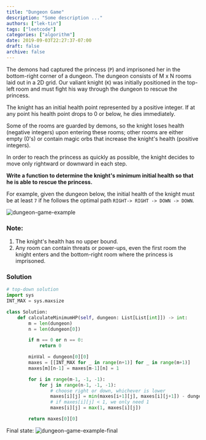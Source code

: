 ```yaml
---
title: "Dungeon Game"
description: "Some description ..."
authors: ["lek-tin"]
tags: ["leetcode"]
categories: ["algorithm"]
date: 2019-09-03T22:27:37-07:00
draft: false
archive: false
---
```

The demons had captured the princess (`P`) and imprisoned her in the bottom-right corner of a dungeon. The dungeon consists of M x N rooms laid out in a 2D grid. Our valiant knight (`K`) was initially positioned in the top-left room and must fight his way through the dungeon to rescue the princess.   

The knight has an initial health point represented by a positive integer. If at any point his health point drops to 0 or below, he dies immediately.   

Some of the rooms are guarded by demons, so the knight loses health (negative integers) upon entering these rooms; other rooms are either empty (0's) or contain magic orbs that increase the knight's health (positive integers).   

In order to reach the princess as quickly as possible, the knight decides to move only rightward or downward in each step.   

**Write a function to determine the knight's minimum initial health so that he is able to rescue the princess.**  

For example, given the dungeon below, the initial health of the knight must be at least `7` if he follows the optimal path `RIGHT-> RIGHT -> DOWN -> DOWN`.   

![dungeon-game-example](/img/post/dungeon-game-example.png)

### Note:
1. The knight's health has no upper bound.
2. Any room can contain threats or power-ups, even the first room the knight enters and the bottom-right room where the princess is imprisoned.

### Solution
```python
# top-down solution
import sys
INT_MAX = sys.maxsize

class Solution:
    def calculateMinimumHP(self, dungeon: List[List[int]]) -> int:
        m = len(dungeon)
        n = len(dungeon[0])

        if m == 0 or n == 0:
            return 0

        minVal = dungeon[0][0]
        maxes = [[INT_MAX for _ in range(n+1)] for _ in range(m+1)]
        maxes[m][n-1] = maxes[m-1][n] = 1

        for i in range(m-1, -1, -1):
            for j in range(n-1, -1, -1):
                # choose right or down, whichever is lower
                maxes[i][j] = min(maxes[i+1][j], maxes[i][j+1]) - dungeon[i][j]
                # if maxes[i][j] < 1, we only need 1
                maxes[i][j] = max(1, maxes[i][j])

        return maxes[0][0]
```
Final state:
![dungeon-game-example-final](/img/post/dungeon-game-example-final.png)